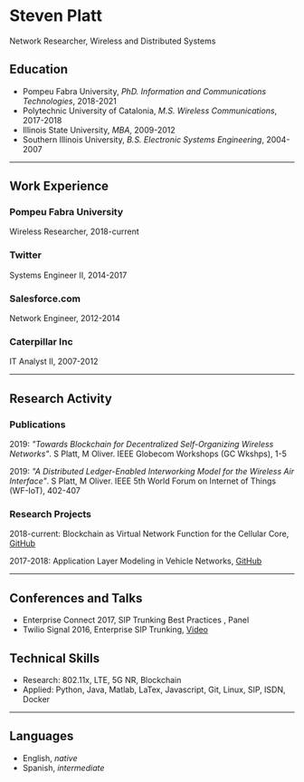 # Steven Platt
Network Researcher, Wireless and Distributed Systems

## Education
* Pompeu Fabra University, *PhD. Information and Communications Technologies*, 2018-2021
* Polytechnic University of Catalonia, *M.S. Wireless Communications*, 2017-2018
* Illinois State University, *MBA*, 2009-2012
* Southern Illinois University, *B.S. Electronic Systems Engineering*, 2004-2007

---
## Work Experience
### Pompeu Fabra University
Wireless Researcher, 2018-current

### Twitter
Systems Engineer II, 2014-2017

### Salesforce.com
Network Engineer, 2012-2014

### Caterpillar Inc
IT Analyst II, 2007-2012

---
## Research Activity
### Publications
2019: *"Towards Blockchain for Decentralized Self-Organizing Wireless Networks"*. S Platt, M Oliver. IEEE Globecom Workshops (GC Wkshps), 1-5

2019: *"A Distributed Ledger-Enabled Interworking Model for the Wireless Air Interface"*. S Platt, M Oliver. IEEE 5th World Forum on Internet of Things (WF-IoT), 402-407

### Research Projects
2018-current: Blockchain as Virtual Network Function for the Cellular Core, [GitHub](https://github.com/stevenplatt/spectrum-protocol)

2017-2018: Application Layer Modeling in Vehicle Networks, [GitHub](https://github.com/stevenplatt/vsimrti-scenarios)

---
## Conferences and Talks
* Enterprise Connect 2017, SIP Trunking Best Practices , Panel
* Twilio Signal 2016, Enterprise SIP Trunking, [Video](https://www.youtube.com/watch?v=lFzqYgF2MPQ&feature=emb_logo)

## Technical Skills
* Research: 802.11x, LTE, 5G NR, Blockchain
* Applied: Python, Java, Matlab, LaTex, Javascript, Git, Linux, SIP, ISDN, Docker

---
## Languages
* English, *native*
* Spanish, *intermediate*
